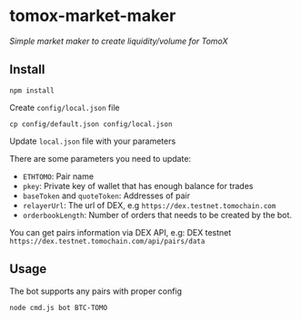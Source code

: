 # tomox-market-maker
_Simple market maker to create liquidity/volume for TomoX_


## Install
```
npm install
```
Create `config/local.json` file
```
cp config/default.json config/local.json
```
Update `local.json` file with your parameters

There are some parameters you need to update:
-  `ETHTOMO`: Pair name
- `pkey`: Private key of wallet that has enough balance for trades
- `baseToken` and `quoteToken`: Addresses of pair
- `relayerUrl`: The url of DEX, e.g `https://dex.testnet.tomochain.com`
- `orderbookLength`: Number of orders that needs to be created by the bot.

You can get pairs information via DEX API, e.g: DEX testnet `https://dex.testnet.tomochain.com/api/pairs/data`

## Usage

The bot supports any pairs with proper config

```
node cmd.js bot BTC-TOMO
```

